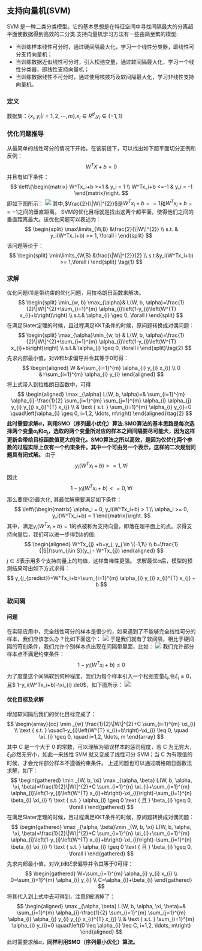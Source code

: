 ## 支持向量机(SVM)

SVM 是一种二类分类模型。它的基本思想是在特征空间中寻找间隔最大的分离超平面使数据得到高效的二分类.支持向量机学习方法有一些由简至繁的模型:
- 当训练样本线性可分时，通过硬间隔最大化，学习一个线性分类器，即线性可分支持向量机；
- 当训练数据近似线性可分时，引入松弛变量，通过软间隔最大化，学习一个线性分类器，即线性支持向量机；
- 当训练数据线性不可分时，通过使用核技巧及软间隔最大化，学习非线性支持向量机。

### 定义
数据集：$\{x_i,y_i|i=1,2,\cdots,m\}$,$x_i\in R^d$,$y_i \in \{-1,1\}$

### 优化问题推导
从最简单的线性可分的情况下开始，在该前提下，可以找出如下超平面切分正例和反例：
$$
    W^TX+b=0
$$
并且有如下条件：
$$
\left\{\begin{matrix}
    W^Tx_i+b >=1 & y_i = 1 \\ 
    W^Tx_i+b <=-1 & y_i = -1 
\end{matrix}\right.
$$
即如下图所示：
![](images/2021-07-28-23-42-54.png)
其中,$\frac{2}{\|W\|^{2}}$是$W^Tx_i+b ==1$和$W^Tx_i+b ==-1$之间的垂直距离。
SVM的优化目标就是找出这两个超平面，使得他们之间的垂直距离最大。该优化问题可以表述为：
$$
\begin{split}
    \max\limits_{W,B} &\frac{2}{\|W\|^{2}} \\
    s.t. & y_i(W^Tx_i+b) >= 1, \forall i
\end{split}
$$
该问题等价于：
$$
\begin{split}
    \min\limits_{W,B} &\frac{\|W\|^{2}}{2} \\
    s.t.&y_i(W^Tx_i+b) >= 1,\forall i
\end{split} \tag{1}
$$

### 求解
优化问题(1)是带约束的优化问题，用拉格朗日函数来解决。
$$
\begin{split}
\min_{w, b} \max_{\alpha}& L(W, b, \alpha)=\frac{1}{2}\|W\|^{2}+\sum_{i=1}^{m} \alpha_{i}\left(1-y_{i}\left(W^{T} x_{i}+b\right)\right) \\
    s.t.& \alpha_{i} \geq 0, \forall i
\end{split}
$$
在满足Slater定理的时候，且过程满足KKT条件的时候，原问题转换成对偶问题：
$$
\begin{split}
\max_{\alpha}\min_{w, b} & L(W, b, \alpha)=\frac{1}{2}\|W\|^{2}+\sum_{i=1}^{m} \alpha_{i}\left(1-y_{i}\left(W^{T} x_{i}+b\right)\right) \\
    s.t.& \alpha_{i} \geq 0, \forall i
\end{split}\tag{2}
$$
先求内部最小值，对$W$和$b$求偏导并令其等于0可得：
$$
\begin{aligned}
W &=\sum_{i=1}^{m} \alpha_{i} y_{i} x_{i} \\
0 &=\sum_{i=1}^{m} \alpha_{i} y_{i}
\end{aligned}
$$
将上式带入到拉格朗日函数中，可得
$$
\begin{aligned}
\max _{\alpha} L(W, b, \alpha)=& \sum_{i=1}^{m} \alpha_{i}-\frac{1}{2} \sum_{i=1}^{m} \sum_{j=1}^{m} \alpha_{i} \alpha_{j} y_{i} y_{j} x_{i}^{T} x_{j} \\
& \text { s.t. } \sum_{i=1}^{m} \alpha_{i} y_{i}=0 \quad\left(\alpha_{i} \geq 0, i=1,2, \ldots, m\right)
\end{aligned}\tag{2}
$$
**此时需要求解$\alpha$，利用SMO（序列最小优化）算法.SMO算法的基本思路是每次选择两个变量$\alpha_i$和$\alpha_j$，选取的两个变量所对应的样本之间间隔要尽可能大，因为这样更新会带给目标函数值更大的变化。SMO算法之所以高效，是因为仅优化两个参数的过程实际上仅有一个约束条件，其中一个可由另一个表示，这样的二次规划问题具有闭式解。**
由于
$$
y_i(W^Tx_i+b) >= 1, \forall i
$$
因此
$$
    1-y_i(W^Tx_i+b) <=0, \forall i
$$
那么要使(2)最大化, 其最优解需要满足如下条件：
$$
\left\{\begin{matrix}
    \alpha_i = 0, y_i(W^Tx_i+b) > 1 \\
    \alpha_i >= 0,  y_i(W^Tx_i+b) = 1
\end{matrix}\right.
$$
其中，满足$y_i(W^Tx_i+b)=1$的点被称为支持向量，即落在超平面上的点。求得支持向量后，我们可以进一步得到$b$的值:
$$
\begin{aligned}
        W^Tx_{j} +b=y_j, y_j \in \{-1,1\} \\
     b=\frac{1}{|S|}\sum_{j\in S}(y_j - W^Tx_{j})
\end{aligned}
$$
$j\in S$表示用多个支持向量上的均值，这样鲁棒性更强。
求解最优$\alpha$后，模型的预测结果可由如下方式求得：
$$
    y_{j_{predict}}=W^Tx_i+b=\sum_{i=1}^{m}  \alpha_{i}  y_{i} x_{i}^{T} x_{j} + b
$$

### 软间隔
#### 问题
在实际应用中，完全线性可分的样本是很少的，如果遇到了不能够完全线性可分的样本，我们应该怎么办？比如下面这个：
![](images/2021-07-29-18-52-08.png)
于是我们就有了软间隔，相比于硬间隔的苛刻条件，我们允许个别样本点出现在间隔带里面，比如：
![](images/2021-07-29-18-52-36.png)
我们允许部分样本点不满足约束条件：
$$
 1-y_i(W^Tx_i+b) \le0
$$
为了度量这个间隔软到何种程度，我们为每个样本引入一个松弛变量$\xi_{i}$,令$\xi_{i}\ge0$，且$ 1-y_i(W^Tx_i+b)-\xi_{i} \le0$，如下图所示：
![](images/2021-07-29-18-56-54.png)

####  优化目标及求解
增加软间隔后我们的优化目标变成了：
$$
\begin{array}{cc}
\min _{w} \frac{1}{2}\|W\|^{2}+C \sum_{i=1}^{m} \xi_{i} \\
\text { s.t. } \quad1-y_{i}\left(W^{T} x_{i}+b\right)-\xi_{i} \leq 0, \quad \xi_{i} \geq 0, \quad i=1,2, \ldots, m
\end{array}
$$
其中 C 是一个大于 0 的常数，可以理解为错误样本的惩罚程度，若 C 为无穷大，$\xi_{i}$必然无穷小，如此一来线性 SVM 就又变成了线性可分 SVM；当 C 为有限值的时候，才会允许部分样本不遵循约束条件。
上述问题也可以通过朗格朗日函数法求解，如下：
$$
\begin{gathered}
\min _{W, b, \xi} \max _{\alpha, \beta} L(W, b, \alpha, \xi, \beta)=\frac{1}{2}\|W\|^{2}+C \sum_{i=1}^{n} \xi_{i}+\sum_{i=1}^{m} \alpha_{i}\left(1-y_{i}\left(W^{T} x_{i}+b\right)-\xi_{i}\right)-\sum_{i=1}^{n} \beta_{i} \xi_{i} \\
\text { s.t. } \alpha_{i} \geq 0 \text { 且 } \beta_{i} \geq 0, \forall i
\end{gathered}
$$
在满足Slater定理的时候，且过程满足KKT条件的时候，原问题转换成对偶问题：
$$
\begin{gathered}
\max _{\alpha, \beta}\min _{W, b, \xi} L(W, b, \alpha, \xi, \beta)=\frac{1}{2}\|W\|^{2}+C \sum_{i=1}^{n} \xi_{i}+\sum_{i=1}^{m} \alpha_{i}\left(1-y_{i}\left(W^{T} x_{i}+b\right)-\xi_{i}\right)-\sum_{i=1}^{n} \beta_{i} \xi_{i} \\
\text { s.t. } \alpha_{i} \geq 0 \text { 且 } \beta_{i} \geq 0, \forall i
\end{gathered}
$$
先求内部最小值，对$W$,$b$和$\xi$求偏导并令其等于0可得：
$$
\begin{gathered}
W=\sum_{i=1}^{m} \alpha_{i} y_{i} x_{i} \\
0=\sum_{i=1}^{m} \alpha_{i} y_{i} \\
C=\alpha_{i}+\beta_{i}
\end{gathered}
$$
将其代入到上式中去可得到，注意$\beta$被消掉了：
$$
\begin{aligned}
\max _{\alpha, \beta} L(W, b, \alpha, \xi, \beta)=& \sum_{i=1}^{m} \alpha_{i}-\frac{1}{2} \sum_{i=1}^{m} \sum_{j=1}^{m} \alpha_{i} \alpha_{j} y_{i} y_{j} x_{i}^{T} x_{j} \\
& \text { s.t. } \sum_{i=1}^{m} \alpha_{i} y_{i}=0 \quad\left(0 \leq \alpha_{i} \leq C, i=1,2, \ldots, m\right)
\end{aligned}
$$
此时需要求解$\alpha$，**同样利用SMO（序列最小优化）算法。**